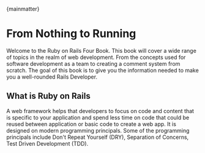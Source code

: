 {mainmatter}

# From Nothing to Running
Welcome to the Ruby on Rails Four Book. This book will cover a wide range of topics in the realm of web development. From the concepts used for software development as a team to creating a comment system from scratch. The goal of this book is to give you the information needed to make you a well-rounded Rails Developer. 

## What is Ruby on Rails
A web framework helps that developers to focus on code and content that is specific to your application and spend less time on code that could be reused between application or basic code to create a web app. It is designed on modern programming principals. Some of the programming principals include Don't Repeat Yourself (DRY), Separation of Concerns, Test Driven Development (TDD).

	






